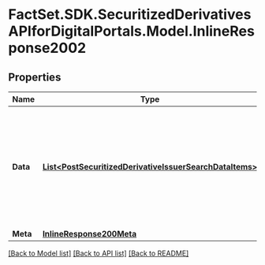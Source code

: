# FactSet.SDK.SecuritizedDerivativesAPIforDigitalPortals.Model.InlineResponse2002

## Properties

Name | Type | Description | Notes
------------ | ------------- | ------------- | -------------
**Data** | [**List&lt;PostSecuritizedDerivativeIssuerSearchDataItems&gt;**](PostSecuritizedDerivativeIssuerSearchDataItems.md) | List of issuers, including issuer groups, sorted descending by the number of securitized derivatives issued. | [optional] 
**Meta** | [**InlineResponse200Meta**](InlineResponse200Meta.md) |  | [optional] 

[[Back to Model list]](../README.md#documentation-for-models) [[Back to API list]](../README.md#documentation-for-api-endpoints) [[Back to README]](../README.md)

